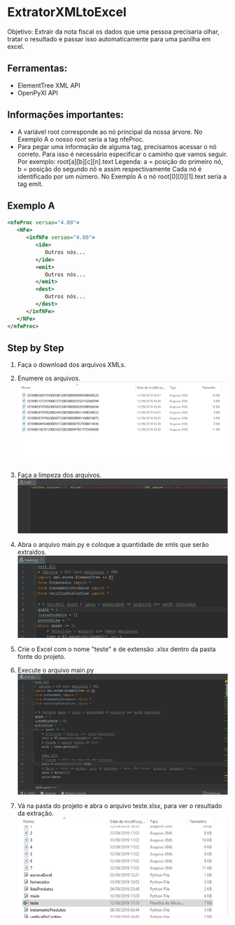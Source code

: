 # ExtratorXMLtoExcel

Objetivo: Extrair da nota fiscal os dados que uma pessoa precisaria olhar, tratar o resultado e passar isso automaticamente para uma panilha em excel.

## Ferramentas:
- ElementTree XML API
- OpenPyXl API

## Informações importantes:
- A variável root corresponde ao nó principal da nossa árvore. No Exemplo A o nosso
root seria a tag nfeProc.
- Para pegar uma informação de alguma tag, precisamos acessar o nó correto. Para isso
é necessário especificar o caminho que vamos seguir. Por exemplo: root[a][b][c][n].text
Legenda: a = posição do primeiro nó, b = posição do segundo nó e assim respectivamente
Cada nó é identificado por um número. No Exemplo A o nó root[0][0][1].text seria a tag
emit.

## Exemplo A
```xml
<nfeProc versao="4.00">
   <NFe>
      <infNFe versao="4.00">
         <ide>
            Outros nós...
         </ide>
         <emit>
            Outros nós...
         </emit>
         <dest>
            Outros nós...
         </dest>
      </infNFe>
   </NFe>
</nfeProc>
```


## Step by Step

1. Faça o download dos arquivos XMLs.

2. Enumere os arquivos.
![Enumerar arquivos](steps/enumerar.gif)

3. Faça a limpeza dos arquivos.
![Limpar arquivos](steps/limpar.gif)

4. Abra o arquivo main.py e coloque a quantidade de xmls que serão extraídos.
![Quantidade XMLs](steps/quantXmls.gif)

5. Crie o Excel com o nome "teste" e de extensão .xlsx dentro da pasta fonte do projeto.

6. Execute o arquivo main.py
![Executar o programa](steps/executar.gif)

7. Vá na pasta do projeto e abra o arquivo teste.xlsx, para ver o resultado da extração.
![Resultado](steps/resultado.gif)





